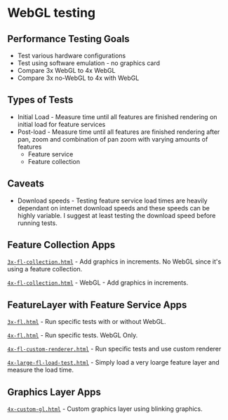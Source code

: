
# WebGL testing

## Performance Testing Goals

* Test various hardware configurations
* Test using software emulation - no graphics card
* Compare 3x WebGL to 4x WebGL
* Compare 3x no-WebGL to 4x with WebGL

## Types of Tests
* Initial Load - Measure time until all features are finished rendering on initial load for feature services 
* Post-load - Measure time until all features are finished rendering after pan, zoom and combination of pan zoom with varying amounts of features
   * Feature service
   * Feature collection

## Caveats
* Download speeds - Testing feature service load times are heavily dependant on internet download speeds and these speeds can be highly variable. I suggest at least testing the download speed before running tests.

## Feature Collection Apps
[`3x-fl-collection.html`](3x-fl-collection.html) - Add graphics in increments. No WebGL since it's using a feature collection. 

[`4x-fl-collection.html`](4x-fl-collection.html) - WebGL - Add graphics in increments.

## FeatureLayer with Feature Service Apps

[`3x-fl.html`](3x-fl.html) - Run specific tests with or without WebGL.

[`4x-fl.html`](4x-fl.html) - Run specific tests. WebGL Only.

[`4x-fl-custom-renderer.html`](4x-fl-custom-renderer.html) - Run specific tests and use custom renderer

[`4x-large-fl-load-test.html`](4x-large-fl-load-test.html) - Simply load a very loarge feature layer and measure the load time.

## Graphics Layer Apps

[`4x-custom-gl.html`](4x-custom-gl.html) - Custom graphics layer using blinking graphics.